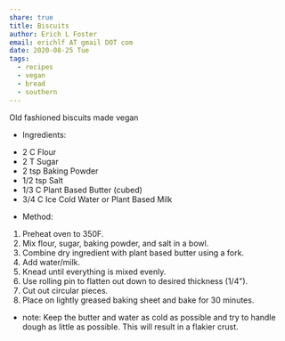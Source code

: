 ```yaml
---
share: true
title: Biscuits
author: Erich L Foster
email: erichlf AT gmail DOT com
date: 2020-08-25 Tue
tags:
  - recipes
  - vegan
  - bread
  - southern
---
```

Old fashioned biscuits made vegan
* Ingredients:
- 2 C Flour
- 2 T Sugar
- 2 tsp Baking Powder
- 1/2 tsp Salt
- 1/3 C Plant Based Butter (cubed)
- 3/4 C Ice Cold Water or Plant Based Milk

* Method:
1. Preheat oven to 350F.
2. Mix flour, sugar, baking powder, and salt in a bowl.
3. Combine dry ingredient with plant based butter using a fork.
4. Add water/milk.
5. Knead until everything is mixed evenly.
6. Use rolling pin to flatten out down to desired thickness (1/4").
7. Cut out circular pieces.
8. Place on lightly greased baking sheet and bake for 30 minutes.

* note:
Keep the butter and water as cold as possible and try to handle dough
as little as possible. This will result in a flakier crust.
